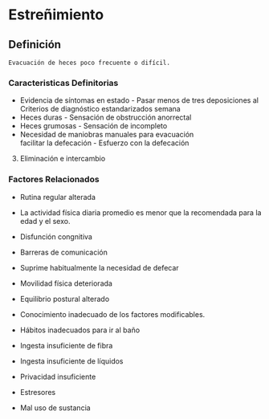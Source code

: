 # Estreñimiento
## Definición
	Evacuación de heces poco frecuente o difícil.

### Caracteristicas Definitorias
- Evidencia de síntomas en estado  - Pasar menos de tres deposiciones 
al 
 Criterios de diagnóstico 
estandarizados   semana  
- Heces duras  - Sensación de obstrucción anorrectal  
- Heces grumosas  - Sensación de incompleto  
- Necesidad de maniobras manuales 
para  evacuación  
 facilitar la defecación  - Esfuerzo con la defecación   
 
 
 
 
 
 
 
 
 
 
3. Eliminación e intercambio

### Factores Relacionados
- Rutina regular alterada   
- La actividad física diaria 
promedio es menor que la 
recomendada para la edad y 
el sexo.   
- Disfunción congnitiva   
- Barreras de comunicación   
- Suprime habitualmente la 
necesidad de defecar   
- Movilidad física deteriorada   
- Equilibrio postural alterado   
 
- Conocimiento inadecuado de los 
factores modificables.   
- Hábitos inadecuados para ir al baño   
- Ingesta insuficiente de fibra   
- Ingesta insuficiente de líquidos   
- Privacidad insuficiente   
- Estresores   
- Mal uso de sustancia

